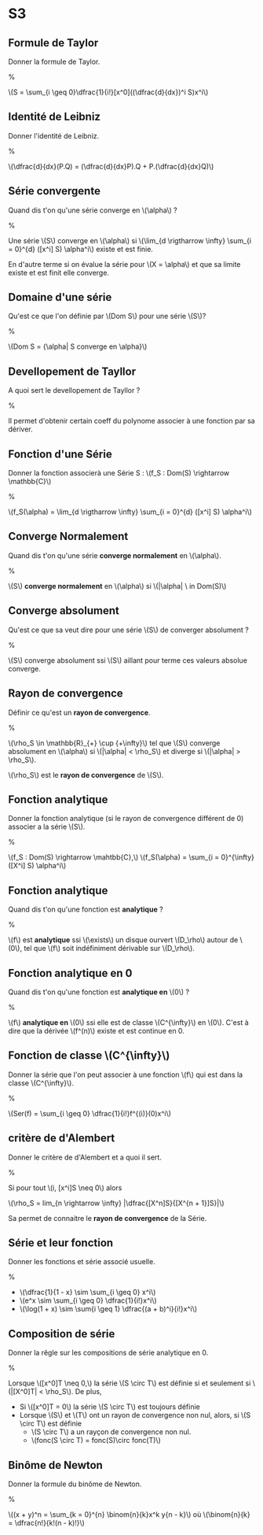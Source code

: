 # S3

## Formule de Taylor

Donner la formule de Taylor.

%

\\(S = \sum_{i \geq 0}\dfrac{1}{i!}[x^0]((\dfrac{d}{dx})^i S)x^i\\)

## Identité de Leibniz

Donner l'identité de Leibniz.

%

\\(\dfrac{d}{dx}(P.Q) = (\dfrac{d}{dx}P).Q + P.(\dfrac{d}{dx}Q)\\)

## Série convergente

Quand dis t'on qu'une série converge en \\(\alpha\\) ?

%

Une série \\(S\\) converge en \\(\alpha\\) si 
\\(\lim_{d \rigtharrow \infty} \sum_{i = 0}^{d} ([x^i] S) \alpha^i\\)
existe et est finie.

En d'autre terme si on évalue la série pour \\(X = \alpha\\) et 
que sa limite existe et est finit elle converge.

## Domaine d'une série

Qu'est ce que l'on définie par \\(Dom S\\) pour une série \\(S\\)?

%

\\(Dom S = \{\alpha| S converge en \alpha\}\\)

## Devellopement de Tayllor

A quoi sert le devellopement de Tayllor ?

%

Il permet d'obtenir certain coeff du polynome associer à une 
fonction par sa dériver.

## Fonction d'une Série

Donner la fonction associerà une Série S : \\(f_S : Dom(S) \rightarrow \mathbb{C}\\)

%

\\(f_S(\alpha) = \lim_{d \rigtharrow \infty} \sum_{i = 0}^{d} ([x^i] S) \alpha^i\\)

## Converge Normalement

Quand dis t'on qu'une série __converge normalement__ en \\(\alpha\\).

%

\\(S\\) __converge normalement__ en \\(\alpha\\) si 
\\(|\alpha| \ in Dom(S)\\)

## Converge absolument

Qu'est ce que sa veut dire pour une série \\(S\\) de converger 
absolument ?

%

\\(S\\) converge absolument ssi \\(S\\) aillant pour terme ces 
valeurs absolue converge.

## Rayon de convergence

Définir ce qu'est un __rayon de convergence__.

%

\\(\rho_S \in \mathbb{R}_{+} \cup {+\infty}\\) tel que \\(S\\) 
converge absolument en \\(\alpha\\) si \\(|\alpha| < \rho_S\\) et
diverge si \\(|\alpha| > \rho_S\\).

\\(\rho_S\\) est le __rayon de convergence__ de \\(S\\).

## Fonction analytique

Donner la fonction analytique (si le rayon de convergence différent 
de 0) associer a la série \\(S\\).

%

\\(f_S : Dom(S) \rightarrow \mahtbb{C},\\)
\\(f_S(\alpha) = \sum_{i = 0}^{\infty} ([X^i] S) \alpha^i\\)

## Fonction analytique

Quand dis t'on qu'une fonction est __analytique__ ?

%

\\(f\\) est __analytique__ ssi \\(\exists\\) un disque ourvert 
\\(D_\rho\\) autour de \\(0\\), tel que \\(f\\) soit indéfiniment
dérivable sur \\(D_\rho\\).

## Fonction analytique en 0

Quand dis t'on qu'une fonction est __analytique en__ \\(0\\) ?

%

\\(f\\) __analytique en__ \\(0\\) ssi elle est de classe 
\\(C^{\infty}\\) en \\(0\\). C'est à dire que la dérivée \\(f^(n)\\)
existe et est continue en 0.

## Fonction de classe \\(C^{\infty}\\)

Donner la série que l'on peut associer à une fonction \\(f\\) qui 
est dans la classe \\(C^{\infty}\\).

%

\\(Ser(f) = \sum_{i \geq 0} \dfrac{1}{i!}f^{(i)}(0)x^i\\)

## critère de d'Alembert

Donner le critère de d'Alembert et a quoi il sert.

%

Si pour tout \\(i, [x^i]S \neq 0\\) alors

\\(\rho_S = lim_{n \rightarrow \infty} 
|\dfrac{[X^n]S}{[X^{n + 1}]S}|\\)

Sa permet de connaitre le __rayon de convergence__ de la Série.

## Série et leur fonction

Donner les fonctions et série associé usuelle.

%

- \\(\dfrac{1}{1 - x} \sim \sum_{i \geq 0} x^i\\)
- \\(e^x \sim \sum_{i \geq 0} \dfrac{1}{i!}x^i\\)
- \\(\log(1 + x) \sim \sum{i \geq 1} \dfrac{(a + b)^i}{i!}x^i\\)

## Composition de série

Donner la rêgle sur les compositions de série analytique en 0.

%

Lorsque \\([x^0]T \neq 0,\\) la série \\(S \circ T\\) est définie si
et seulement si \\(|[X^0]T| < \rho_S\\).
De plus,
- Si \\([x^0]T = 0\\) la série \\(S \circ T\\) est toujours définie
- Lorsque \\(S\\) et \\(T\\) ont un rayon de convergence non nul, 
  alors, si \\(S \circ T\\) est définie
  - \\(S \circ T\\) a un rayçon de convergence non nul.
  - \\(fonc(S \circ T) = fonc(S)\circ fonc(T)\\)

## Binôme de Newton

Donner la formule du binôme de Newton.

%

\\((x + y)^n = \sum_{k = 0}^{n} \binom{n}{k}x^k y{n - k}\\)
où \\(\binom{n}{k} = \dfrac{n!}{k!(n - k)!}\\)